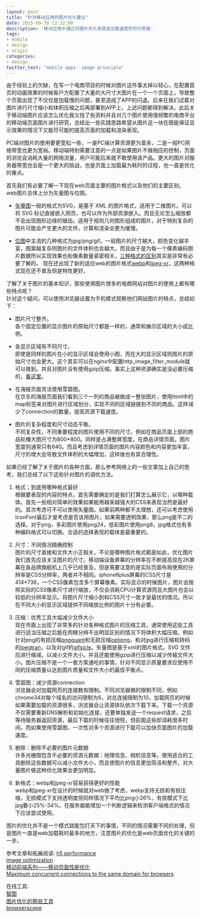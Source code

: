 ```yaml
---
layout: post
title: "针对移动应用的图片优化建议"
date: 2015-09-30 22:32:00
description: '移动应用中通过对图片优化来提高加载速度的可行思路'
tags:
- mobile
- design
- origin
categories:
- design
twitter_text: "mobile apps' image principle"
---
```


由于经验上的欠缺，在写一个电商项目的时候对图片这件事太掉以轻心，在配置首页的动画效果的时候客户方配置了大量的大尺寸大图片在一个一个页面上，导致整个页面出现了不仅仅是加载慢的问题，甚至造成了APP的闪退。后来在我们试着对图片进行尺寸缩小和体积压缩之后再部署到APP上，上述问题都得到解决。此后关于移动端图片应该怎么优化我又找了些资料并且对几个图片使用很频繁的电商平台的移动端页面图片进行研究，总结出一些实践思路希望从图片这一块在既能保证显示效果的情况下又能尽可能的提高页面的加载和渲染表现。   

PC端对图片的使用要更宽松一些，一是PC端计算资源更为富余，二是一般PC网络带宽也更为宽裕。移动端特别需要注意的一点是如果图片不做相应的控制，页面的浏览会消耗大量的网络流量，用户可能后来就不敢使用该产品。更大的图片对服务器带宽也会是一个更大的挑战，也是页面上加载最为耗时的过程，也一直是优化的重点。   

首先我们有必要了解一下现在web页面主要的图片格式以及他们的主要区别。   
web图片总体上分为矢量图与位图。    

+ [矢量图](https://zh.wikipedia.org/zh/%E7%9F%A2%E9%87%8F%E5%9B%BE%E5%BD%A2)一般的格式为SVG，是基于 XML 的图片格式，适用于二维图片。可以将 SVG 标记直接嵌入网页，也可以作为外部资源嵌入。而且无论怎么缩放都不会出现图形边缘的锯齿。适用于规则几何图形组成的图片，对于特别复杂的图片可能会产生更大的文件，计算和渲染会更为缓慢。   

+ [位图](https://zh.wikipedia.org/wiki/%E4%BD%8D%E5%9B%BE)中主流的几种格式为jpg/png/gif。一般图片的尺寸越大，颜色变化越丰富，图案越复杂则图片的文件体积也会越大。而且由于是为每一个像素编码图片数据所以实现效果也和像素数量紧密相关。[三种格式的区别](http://www.howtogeek.com/howto/30941/whats-the-difference-between-jpg-png-and-gif/)其实是非常有必要了解的。 现在还出现了新的适应web的图片格式[webp][]和[jpeg-xr][]，这两种格式现在还不普及但是特性更好。     


了解了关于图片的基本知识，那些使用图片很多的电商网站对图片的使用上都有哪些特点呢？   
针对这个疑问，可以使用浏览器设置为手机模式观察他们网站图片的特点，总结如下：    

+ 图片尺寸整齐。      
	各个固定位置的显示图片的原始尺寸都是一样的，通常和展示区域的大小成比例。 

+ 各显示区域有不同尺寸。   
	即使是同样的图片在小的显示区域会使用小图，而在大的显示区域则图片的原始尺寸也会更大。这个其实可以在nginx中配置http_image_filter_module就可以做到。并且对图片没有使用gzip压缩。事实上这种资源确实是没必要压缩的，[看这里](http://webmasters.stackexchange.com/questions/8382/gzipped-images-is-it-worth)。   

+ 在海报页面灵活使用雪碧图。     
	在京东的海报页面我们看到三个一列的商品被做成一整张图片，使用html中的map标签来对图片进行区域划分，实现不同的区域链接到不同的商品。这样减少了connection的数量，提高资源下载速度。   

+ 图片的复杂程度和尺寸动态平衡。     
	不同复杂性，不同重要程度的图片使用不同的尺寸。例如在商品页面上部的商品轮播大图尺寸为800*800。同样是占满整屏宽度，在商品详情页面，图片宽度则通常只有640。而且考虑到详情页面的图片内容颜色和内容更加丰富，尺寸的增大会导致文件体积的大幅增加，这样做也有其合理性。       


如果已经了解了关于图片的各种方面，那么参考网络上的一些文章加上自己的思考，我们总结了以下这些针对图片的调优方法。


1. 格式；到底用哪种格式最好    
	根据要表现的内容的特点，首先需要确定的是我们打算怎么展示它，以哪种载体。首先一些相对简单的效果如果能用越来越强大的CSS来表现当然是最好的。其次考虑可不可以使用矢量图。如果前两种都不太理想，还可以考虑使用IconFont最后才是考虑是否该用图片。如果需要透明效果，那么png是不二的选择。对于png，多彩图片使用png24，低彩图片使用png8，jpg格式也有多种编码格式可以切换。合适的选择表现的载体是最重要的。     

2. 尺寸：不同情况精确控制    
	图片的尺寸直接和文件大小正相关，不论是哪种图片格式都是如此，优化图片我们首先应该关注图片的尺寸。移动端设备屏幕的分辨率在不断提高现在2K屏幕在各品牌旗舰机上几乎已经普及，但是需要注意的是实际页面布局使用的分辨率是CSS分辨率，两者并不相同。iphone6plus屏幕的CSS尺寸是414*736，一个CSS像素包含多个屏幕像素。实际显示的时候图片，图片会按照实际的CSS像素尺寸进行缩放，不仅会消耗CPU计算资源而且大图片也会以较低的分辨率显示。将图片尺寸缩小到和CSS尺寸一致才是最优的情况。所以在不同大小的显示区域提供不同缩放比例的图片十分有必要。     

3. 压缩：优秀工具大幅减少文件大小     
	现在市面上出现了非常多的针对各种格式图片的压缩工具，通常使用这些工具进行适当压缩之后能在肉眼分辨不出明显区别的情况下将体积大幅压缩。例如针对png的有损压缩[pngquant][]和无损压缩[optipng][]，和对jpg进行压缩和转码的[jpegtran][]，以及对gif的[gifsicle][]。矢量图是基于xml的图片格式。SVG 文件应进行缩减，以减小文件大小。并且还能使用gzip进行压缩以减少传输文件大小。图片压缩不是一个一套方案通吃的事情，针对不同显示质量要求应使用不同的压缩质量以达到图片质量和文件大小的最佳平衡点。      
4. 雪碧图：减少资源connection    
	浏览器会对加载网页的连接数有限制。不同浏览器做的限制不同，例如chrome34对每个域名的访问限制为6，对总连接限制为10。加载网页的时候如果需要加载的资源很多，浏览器会让资源排队依次下载下来。下载一个资源不仅需要重新DNS解析和初始化连接，还要单独发送一个request请求，之后等待服务器返回资源，最后下载的时候往往很短，但前面这些却消耗很多时间。而如果使用雪碧图，一次性对多个资源进行下载可以加快页面图片的加载速度。    

5. 删除：删除不必要的图片元数据     
	许多光栅图包含不必要的资源元数据：地理信息、相机信息等。使用适合的工具删除这些数据可以减小文件大小，而且使图片的信息更加简洁和整齐，对大量图片做这种优化效果会更加明显。   

5. 新格式：webp和jpeg-xr容易获得更好的性能      
	webp和jpeg-xr在设计的时候就对web做了考虑，webp支持无损和有损压缩，无损模式下支持透明度但同样情况下平均比png小26%，有损模式下比jpg要小25%-34%。在服务器能增加一个判断逻辑来检测客户端格式的情况下应该尝试使用。    

图片的优化并不是一个模式就能包打天下的事情，不同的情况需要不同的处理，但是图片一直是web加载耗时最多的地方，注意图片的优化是web页面优化的关键的一步。




参考文章和拓展阅读:
[h5 performance](http://isux.tencent.com/h5-performance.html)   
[image optimization](https://developers.google.com/web/fundamentals/performance/optimizing-content-efficiency/image-optimization?hl=zh-cn)   
[移动前端系列——移动页面性能优化](http://tgideas.qq.com/webplat/info/news_version3/804/808/811/m579/201412/293834.shtml)   
[Maximum concurrent connections to the same domain for browsers](http://sgdev-blog.blogspot.com/2014/01/maximum-concurrent-connection-to-same.html)   

在线工具:    
[智图](http://zhitu.isux.us/)      
[图片优化的那些工具](http://ued.ctrip.com/blog/image-optimization-tools.html)   
[browserscope](http://www.browserscope.org/?category=network)     
 

[webp]:https://developers.google.com/speed/webp/
[jpeg-xr]:https://en.wikipedia.org/wiki/JPEG_XR
[optipng]:http://optipng.sourceforge.net/
[gifsicle]:http://www.lcdf.org/gifsicle/
[pngquant]:http://pngquant.org/
[jpegtran]:http://jpegclub.org/jpegtran/
